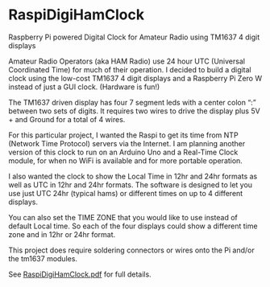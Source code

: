 # RaspiDigiHamClock

Raspberry Pi powered Digital Clock for Amateur Radio using TM1637 4 digit displays

Amateur Radio Operators (aka HAM Radio) use 24 hour UTC (Universal Coordinated Time) for much of their operation.  I decided to build a digital clock using the low-cost TM1637 4 digit displays and a Raspberry Pi Zero W instead of just a GUI clock. (Hardware is fun!)

The TM1637 driven display has four  7 segment leds with a center colon “:” between two sets of digits. It requires two wires to drive the display plus 5V + and Ground for a total of 4 wires. 

For this particular project, I wanted the Raspi to get its time from NTP (Network Time Protocol) servers via the Internet.  I am planning another version of this clock to run on an Arduino Uno and a Real-Time Clock module, for when no WiFi is available and for more portable operation. 

I also wanted the clock to show the Local Time in 12hr and 24hr formats as well as UTC in 12hr and 24hr formats.  The software is designed to let you use just UTC 24hr (typical hams) or different times on up to 4 different displays. 

You can also set the TIME ZONE that you would like to use instead of default Local time.  So each of the four displays could show a different time zone and in 12hr or 24hr format. 

This project does require soldering connectors or wires onto the Pi and/or the tm1637 modules. 

See [RaspiDigiHamClock.pdf](RaspiDigiHamClock.pdf) for full details.


